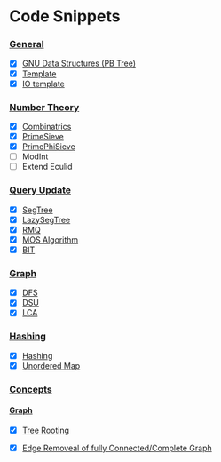 # Code Snippets

### [General](./General)

- [x] [GNU Data Structures (PB Tree)](./General/GNUDS.cpp)
- [x] [Template](./General/GreatestTemplate.cpp)
- [x] [IO template](./General/IO.cpp)

### [Number Theory](./NumberTheory)
- [x] [Combinatrics](./NumberTheory/Combinatrics.cpp)
- [x] [PrimeSieve](./NumberTheory/PrimeSieve.cpp)
- [x] [PrimePhiSieve](./NumberTheory/PrimePhiSieve.cpp)
- [ ] ModInt
- [ ] Extend Eculid

### [Query Update](./QueryUpdate)

- [x] [SegTree](./QueryUpdate/SegTree.cpp)
- [x] [LazySegTree](./QueryUpdate/LazySegTree.cpp)
- [x] [RMQ](./QueryUpdate/RMQ.cpp)
- [x] [MOS Algorithm](./QueryUpdate/MosAlgo.cpp)
- [x] [BIT](./QueryUpdate/BIT.cpp)

### [Graph](./Graph)
- [x] [DFS](./Graph/DFS.cpp)
- [x] [DSU](./Graph/DSU.cpp)
- [x] [LCA](./Graph/LCA.cpp)

### [Hashing](./Hashing)
- [x] [Hashing](./Hashing/Hashing.cpp)
- [x] [Unordered Map](./Hashing/UnorderedMap.cpp)

### [Concepts](./Concepts)
#### [Graph](./Graph)
- [x] [Tree Rooting](./Concepts/Graph/treerooting.cpp)
- [x] [Edge Removeal of fully Connected/Complete Graph](./Concepts/Graph/edgeRemoveCC.cpp)

